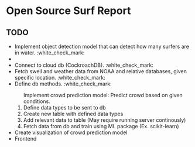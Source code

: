 <h1>Open Source Surf Report</h1>
<h2>TODO</h2>
<ul>
    <li>Implement object detection model that can detect how many surfers are in water. :white_check_mark:<li>
    <li>Connect to cloud db (CockroachDB). :white_check_mark:</li>
    <li>Fetch swell and weather data from NOAA and relative databases, given specific location. :white_check_mark:</li>
    <li>Define db methods. :white_check_mark:</li>
    <ol>Implement crowd prediction model: Predict crowd based on given conditions. 
        <li>Define data types to be sent to db</li>
        <li>Create new table with defined data types</li>
        <li>Add relevant data to table (May require running server continously)</li>
        <li>Fetch data from db and train using ML package (Ex. scikit-learn)</li>
    </ol>
    <li>Create visualization of crowd prediction model</li>
    <li>Frontend</li>
</ul>
